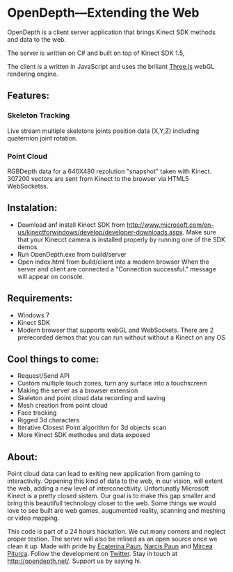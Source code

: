 OpenDepth—Extending the Web
=========

OpenDepth is a client server application that brings Kinect SDK methods and data to the web.
<p>The server is written on C# and built on top of Kinect SDK 1.5,</p>
The client is a written in JavaScript and uses the briliant <a href="https://github.com/mrdoob/three.js/">Three.js</a> webGL rendering engine.

## Features: ##
### Skeleton Tracking ###
Live stream multiple skeletons joints position data (X,Y,Z) including quaternion joint rotation.

### Point Cloud ###
RGBDepth data for a 640X480 rezolution "snapshot" taken with Kinect. 307200 vectors are sent from Kinect to the browser via HTML5 WebSocketss.

## Instalation: ##
+ Download anf install Kinect SDK from http://www.microsoft.com/en-us/kinectforwindows/develop/developer-downloads.aspx. Make sure that your Kinecct camera is installed properly by running one of the SDK demos 
+ Run OpenDepth.exe from build/server
+ Open index.html from build/client into a modern browser
When the server and client are connected a "Connection successful." message will appear on console.

## Requirements: ##
+ Windows 7
+ Kinect SDK
+ Modern browser that supports webGL and WebSockets.
There are 2 prerecorded demos that you can run without without a Kinect on any OS

## Cool things to come: ##
+ Request/Send API
+ Custom multiple touch zones, turn any surface into a touchscreen
+ Making the server as a browser extension
+ Skeleton and point cloud data recording and saving
+ Mesh creation from point cloud
+ Face tracking
+ Rigged 3d characters
+ Iterative Closest Point algorithm for 3d objects scan 
+ More Kinect SDK methodes and data exposed

## About: ##
Point cloud data can lead to exiting new application from gaming to interactivity.
Oppening this kind of data to the web, in our vision, will extent the web, adding a new level of interconectivity.
Unfortunatly Microsoft Kinect is a pretty closed sistem. Our goal is to make this gap smaller and bring this beautifull technology closer to the web.
Some things we would love to see built are web games, augumented reality, scanning and meshing or video mapping.

This code is part of a 24 hours hackatlon. We cut many corners and neglect proper testion. The server will also be relised as an open source once we clean it up.
Made with pride by <a href="https://twitter.com/KatePfau">Ecaterina Paun</a>, <a href="https://twitter.com/alpenzoo">Narcis Paun</a> and 
<a href="https://twitter.com/mirceadesign">Mircea Piturca</a>. Follow the development on <a href="https://twitter.com/odepth">Twitter</a>. Stay in touch at http://opendepth.net/.
Support us by saying hi.
